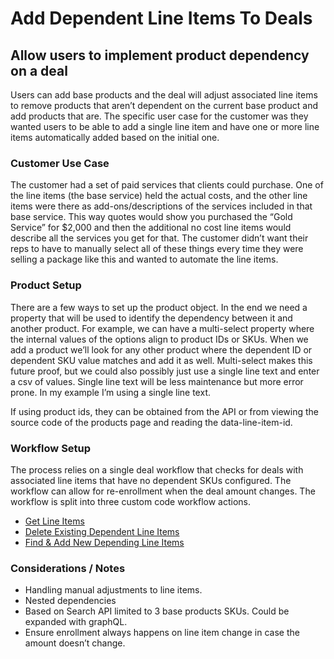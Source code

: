# Add Dependent Line Items To Deals
## Allow users to implement product dependency on a deal

Users can add base products and the deal will adjust associated line items to remove products that aren’t dependent on the current base product and add products that are. The specific user case for the customer was they wanted users to be able to add a single line item and have one or more line items automatically added based on the initial one.

### Customer Use Case

The customer had a set of paid services that clients could purchase. One of the line items (the base service) held the actual costs, and the other line items were there as add-ons/descriptions of the services included in that base service. This way quotes would show you purchased the “Gold Service” for $2,000 and then the additional no cost line items would describe all the services you get for that. The customer didn’t want their reps to have to manually select all of these things every time they were selling a package like this and wanted to automate the line items.

### Product Setup

There are a few ways to set up the product object. In the end we need a property that will be used to identify the dependency between it and another product. For example, we can have a multi-select property where the internal values of the options align to product IDs or SKUs. When we add a product we’ll look for any other product where the dependent ID or dependent SKU value matches and add it as well. Multi-select makes this future proof, but we could also possibly just use a single line text and enter a csv of values. Single line text will be less maintenance but more error prone. In my example I’m using a single line text.

If using product ids, they can be obtained from the API or from viewing the source code of the products page and reading the data-line-item-id.
 
### Workflow Setup
The process relies on a single deal workflow that checks for deals with associated line items that have no dependent SKUs configured. The workflow can allow for re-enrollment when the deal amount changes. The workflow is split into three custom code workflow actions.

- [Get Line Items](./actions/get-line-items.js)
- [Delete Existing Dependent Line Items](./actions/delete-existing-line-items.js)
- [Find & Add New Depending Line Items](./actions/find-and-add-dependent-line-items.js)

### Considerations / Notes
- Handling manual adjustments to line items.
- Nested dependencies
- Based on Search API limited to 3 base products SKUs. Could be expanded with graphQL.
- Ensure enrollment always happens on line item change in case the amount doesn’t change.
